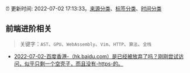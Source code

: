 :alarm_clock: 更新时间: 2022-07-02 17:13:33。[来源分类](../README.md)、[标签分类](../TAGS.md)、[时间分类](../TIMELINE.md)

## 前端进阶相关


> 关键字：`AST`、`GPU`、`WebAssembly`、`Vim`、`HTTP`、`算法`、`全栈`



- [2022-07-02-百度香港-（hk.baidu.com）是已经被放弃了吗？刚刚尝试访问，似乎只剩一个空壳子，而且没有-https-的。](https://www.v2ex.com/t/863686) 